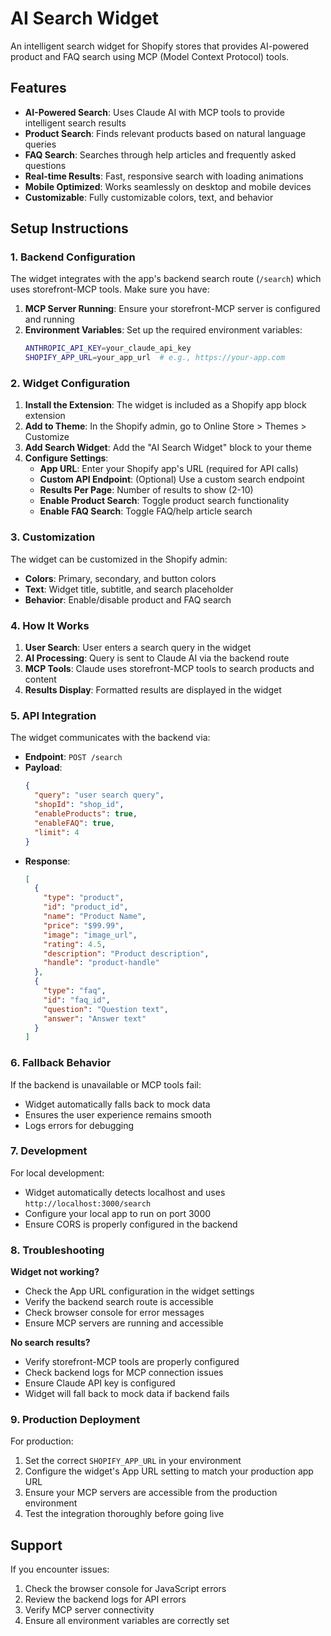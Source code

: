 # AI Search Widget

An intelligent search widget for Shopify stores that provides AI-powered product and FAQ search using MCP (Model Context Protocol) tools.

## Features

- **AI-Powered Search**: Uses Claude AI with MCP tools to provide intelligent search results
- **Product Search**: Finds relevant products based on natural language queries
- **FAQ Search**: Searches through help articles and frequently asked questions
- **Real-time Results**: Fast, responsive search with loading animations
- **Mobile Optimized**: Works seamlessly on desktop and mobile devices
- **Customizable**: Fully customizable colors, text, and behavior

## Setup Instructions

### 1. Backend Configuration

The widget integrates with the app's backend search route (`/search`) which uses storefront-MCP tools. Make sure you have:

1. **MCP Server Running**: Ensure your storefront-MCP server is configured and running
2. **Environment Variables**: Set up the required environment variables:
   ```bash
   ANTHROPIC_API_KEY=your_claude_api_key
   SHOPIFY_APP_URL=your_app_url  # e.g., https://your-app.com
   ```

### 2. Widget Configuration

1. **Install the Extension**: The widget is included as a Shopify app block extension
2. **Add to Theme**: In the Shopify admin, go to Online Store > Themes > Customize
3. **Add Search Widget**: Add the "AI Search Widget" block to your theme
4. **Configure Settings**:
   - **App URL**: Enter your Shopify app's URL (required for API calls)
   - **Custom API Endpoint**: (Optional) Use a custom search endpoint
   - **Results Per Page**: Number of results to show (2-10)
   - **Enable Product Search**: Toggle product search functionality
   - **Enable FAQ Search**: Toggle FAQ/help article search

### 3. Customization

The widget can be customized in the Shopify admin:

- **Colors**: Primary, secondary, and button colors
- **Text**: Widget title, subtitle, and search placeholder
- **Behavior**: Enable/disable product and FAQ search

### 4. How It Works

1. **User Search**: User enters a search query in the widget
2. **AI Processing**: Query is sent to Claude AI via the backend route
3. **MCP Tools**: Claude uses storefront-MCP tools to search products and content
4. **Results Display**: Formatted results are displayed in the widget

### 5. API Integration

The widget communicates with the backend via:

- **Endpoint**: `POST /search`
- **Payload**:
  ```json
  {
    "query": "user search query",
    "shopId": "shop_id",
    "enableProducts": true,
    "enableFAQ": true,
    "limit": 4
  }
  ```
- **Response**:
  ```json
  [
    {
      "type": "product",
      "id": "product_id",
      "name": "Product Name",
      "price": "$99.99",
      "image": "image_url",
      "rating": 4.5,
      "description": "Product description",
      "handle": "product-handle"
    },
    {
      "type": "faq",
      "id": "faq_id",
      "question": "Question text",
      "answer": "Answer text"
    }
  ]
  ```

### 6. Fallback Behavior

If the backend is unavailable or MCP tools fail:
- Widget automatically falls back to mock data
- Ensures the user experience remains smooth
- Logs errors for debugging

### 7. Development

For local development:
- Widget automatically detects localhost and uses `http://localhost:3000/search`
- Configure your local app to run on port 3000
- Ensure CORS is properly configured in the backend

### 8. Troubleshooting

**Widget not working?**
- Check the App URL configuration in the widget settings
- Verify the backend search route is accessible
- Check browser console for error messages
- Ensure MCP servers are running and accessible

**No search results?**
- Verify storefront-MCP tools are properly configured
- Check backend logs for MCP connection issues
- Ensure Claude API key is configured
- Widget will fall back to mock data if backend fails

### 9. Production Deployment

For production:
1. Set the correct `SHOPIFY_APP_URL` in your environment
2. Configure the widget's App URL setting to match your production app URL
3. Ensure your MCP servers are accessible from the production environment
4. Test the integration thoroughly before going live

## Support

If you encounter issues:
1. Check the browser console for JavaScript errors
2. Review the backend logs for API errors
3. Verify MCP server connectivity
4. Ensure all environment variables are correctly set 